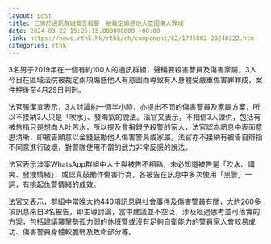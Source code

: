 ```yaml
---
layout: post
title: 三男於通訊群組聲言殺警　被裁定煽惑他人意圖傷人罪成
date: 2024-03-22 15:25:15.000000000 +08:00
link: https://news.rthk.hk/rthk/ch/component/k2/1745802-20240322.htm
categories: rthk
---
```


3名男子2019年在一個有約100人的通訊群組，聲稱要殺害警員及傷害家屬，3人今日在區域法院被裁定兩項煽惑他人有意圖而導致有人身體受嚴重傷害罪罪成，案件押後至4月29日判刑。

法官張潔宜表示，3人討論約一個半小時，亦提出不同的傷害警員及家屬方案，所以不接納3人只是「吹水」、發晦氣的說法。法官又表示，不相信3人證供，包括有被告指只是想向人吐苦水，所以提及會捐錢予殺警的家人，法官認為訊息中表面意思清晰，即被告願意以金錢鼓勵他人傷害警員或家屬。法官亦不接納有被告自辯指不同意進行破壞，對警隊使用不當的武力非常反感的說法。

法官表示涉案WhatsApp群組中人士與被告不相熟，未必知道被告是「吹水、講笑、發洩情緒」，或認真鼓勵作傷害行為，各被告在訊息中多次使用「黑警」一詞，有挑起仇警情緒的成效。

法官又表示，群組中當晚大約440項訊息與社會事件及傷害警員有關，大約260多項訊息來自3名被告，即主導討論，當中建議並不空泛，涉及經過思考並可落實的方案，包括建議襲擊勢孤力弱的休班警或沒有足夠自衛能力的警員家人會較易成功、傷害警員身體較脆弱及致命部分等。
